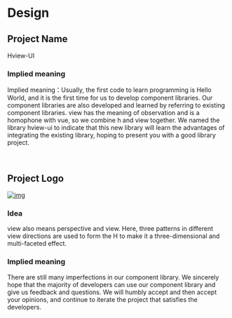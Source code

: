 # Design

## Project Name

Hview-UI

### Implied meaning

Implied meaning：Usually, the first code to learn programming is Hello World, and it is the first time for us to develop component libraries. Our component libraries are also developed and learned by referring to existing component libraries. view has the meaning of observation and is a homophone with vue, so we combine h and view together. We named the library hview-ui to indicate that this new library will learn the advantages of integrating the existing library, hoping to present you with a good library project.

<br/>

## Project Logo

[![img](https://camo.githubusercontent.com/33905ebd43fab53ba7ddf546e5a34e5618d61beca3bed4c440c9bf01c9712339/68747470733a2f2f6f73732e7a686973686979752e6f6e6c696e652f6d61726b646f776e5f696d616765732f3230323330313139313930383839362e706e67)](https://camo.githubusercontent.com/33905ebd43fab53ba7ddf546e5a34e5618d61beca3bed4c440c9bf01c9712339/68747470733a2f2f6f73732e7a686973686979752e6f6e6c696e652f6d61726b646f776e5f696d616765732f3230323330313139313930383839362e706e67)

### Idea

view also means perspective and view. Here, three patterns in different view directions are used to form the H to make it a three-dimensional and multi-faceted effect.

### Implied meaning

There are still many imperfections in our component library. We sincerely hope that the majority of developers can use our component library and give us feedback and questions. We will humbly accept and then accept your opinions, and continue to iterate the project that satisfies the developers.
